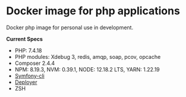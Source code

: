 # Docker image for php applications

Docker php image for personal use in development.

**Current Specs**
* PHP: 7.4.18
* PHP modules: Xdebug 3, redis, amqp, soap, pcov, opcache
* Composer 2.4.4 
* NPM: 8.19.3, NVM: 0.39.1, NODE: 12.18.2 LTS, YARN: 1.22.19
* [Symfony-cli](https://symfony.com/download)
* [Deployer](https://github.com/deployphp/deployer)
* ZSH
